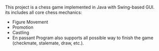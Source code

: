This project is a chess game implemented in Java with Swing-based GUI. its includes all core chess mechanics:
- Figure Movement
- Promotion
- Castling
- En passant
Program also supports all possible way to finish the game (checkmate, stalemate, draw, etc.).

